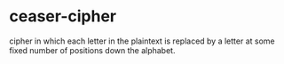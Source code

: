 # ceaser-cipher
cipher in which each letter in the plaintext is replaced by a letter at some fixed number of positions down the alphabet.
